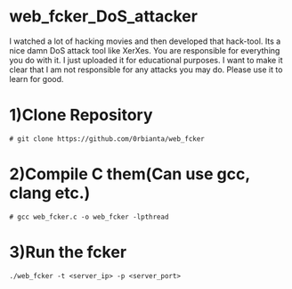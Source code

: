 # web_fcker_DoS_attacker
I watched a lot of hacking movies and then developed that hack-tool. Its a nice damn DoS attack tool like XerXes. You are responsible for everything you do with it. I just uploaded it for educational purposes. I want to make it clear that I am not responsible for any attacks you may do. Please use it to learn for good. 

# 1)Clone Repository
```
# git clone https://github.com/0rbianta/web_fcker
```
# 2)Compile C them(Can use gcc, clang etc.)
```
# gcc web_fcker.c -o web_fcker -lpthread
```
# 3)Run the fcker
```
./web_fcker -t <server_ip> -p <server_port>
```
